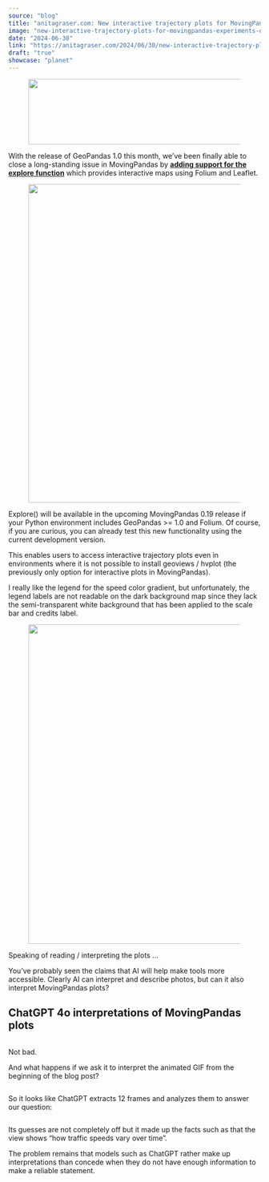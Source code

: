 ```yaml
---
source: "blog"
title: "anitagraser.com: New interactive trajectory plots for MovingPandas & experiments on their interpretation using ChatGPT 4o"
image: "new-interactive-trajectory-plots-for-movingpandas-experiments-on-their-interpretation-using-chatgpt-4o."
date: "2024-06-30"
link: "https://anitagraser.com/2024/06/30/new-interactive-trajectory-plots-for-movingpandas-experiments-on-their-interpretation-using-chatgpt-4o/"
draft: "true"
showcase: "planet"
---
```


<figure class="wp-block-image size-large"><img alt="" class="wp-image-9114" height="131" src="https://anitagraser.com/wp-content/uploads/2024/07/movingpandas-1.png?w=545" tabindex="0" width="545" /></figure>



<p>With the release of GeoPandas 1.0 this month, we&#8217;ve been finally able to close a long-standing issue in MovingPandas by <strong><a href="https://github.com/movingpandas/movingpandas/commit/bd13a62aec2ea8eb6f9bde144dcb2ed2818905ef">adding support for the explore function</a></strong> which provides interactive maps using Folium and Leaflet. </p>



<figure class="wp-block-image size-large"><img alt="" class="wp-image-9027" height="636" src="https://anitagraser.com/wp-content/uploads/2024/06/mpd-explore.gif?w=936" tabindex="0" width="936" /></figure>



<p>Explore() will be available in the upcoming MovingPandas 0.19 release if your Python environment includes GeoPandas &gt;= 1.0 and Folium. Of course, if you are curious, you can already test this new functionality using the current development version.</p>



<p>This enables users to access interactive trajectory plots even in environments where it is not possible to install geoviews / hvplot (the previously only option for interactive plots in MovingPandas). </p>



<p>I really like the legend for the speed color gradient, but unfortunately, the legend labels are not readable on the dark background map since they lack the semi-transparent white background that has been applied to the scale bar and credits label. </p>



<figure class="wp-block-image size-large"><a href="https://anitagraser.com/wp-content/uploads/2024/06/image.png"><img alt="" class="wp-image-9031" height="638" src="https://anitagraser.com/wp-content/uploads/2024/06/image.png?w=936" tabindex="0" width="936" /></a></figure>



<p>Speaking of reading / interpreting the plots &#8230;</p>



<p>You&#8217;ve probably seen the claims that AI will help make tools more accessible. Clearly AI can interpret and describe photos, but can it also interpret MovingPandas plots? </p>



<h2 class="wp-block-heading">ChatGPT 4o interpretations of MovingPandas plots</h2>



<figure class="wp-block-image size-full"><a href="https://anitagraser.com/wp-content/uploads/2024/06/image-2.png"><img alt="" class="wp-image-9034" src="https://anitagraser.com/wp-content/uploads/2024/06/image-2.png" tabindex="0" /></a></figure>



<p>Not bad. </p>



<p>And what happens if we ask it to interpret the animated GIF from the beginning of the blog post? </p>



<figure class="wp-block-image size-full"><a href="https://anitagraser.com/wp-content/uploads/2024/06/image-4.png"><img alt="" class="wp-image-9038" src="https://anitagraser.com/wp-content/uploads/2024/06/image-4.png" tabindex="0" /></a></figure>



<p>So it looks like ChatGPT extracts 12 frames and analyzes them to answer our question: </p>



<figure class="wp-block-image size-full"><a href="https://anitagraser.com/wp-content/uploads/2024/06/image-5.png"><img alt="" class="wp-image-9039" src="https://anitagraser.com/wp-content/uploads/2024/06/image-5.png" tabindex="0" /></a></figure>



<p>Its guesses are not completely off but it made up the facts such as that the view shows &#8220;how traffic speeds vary over time&#8221;.</p>



<p>The problem remains that models such as ChatGPT rather make up interpretations than concede when they do not have enough information to make a reliable statement. </p>
